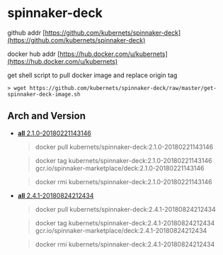 # spinnaker-deck

github addr [https://github.com/kubernets/spinnaker-deck](https://github.com/kubernets/spinnaker-deck)

docker hub addr [https://hub.docker.com/u/kubernets](https://hub.docker.com/u/kubernets)

get shell script to pull docker image and replace origin tag

    > wget https://github.com/kubernets/spinnaker-deck/raw/master/get-spinnaker-deck-image.sh

## Arch and Version

- [**all** 2.1.0-20180221143146](https://hub.docker.com/r/kubernets/spinnaker-deck)

    > docker pull kubernets/spinnaker-deck:2.1.0-20180221143146

    > docker tag kubernets/spinnaker-deck:2.1.0-20180221143146 gcr.io/spinnaker-marketplace/deck:2.1.0-20180221143146 

    > docker rmi kubernets/spinnaker-deck:2.1.0-20180221143146

- [**all** 2.4.1-20180824212434](https://hub.docker.com/r/kubernets/spinnaker-deck)

    > docker pull kubernets/spinnaker-deck:2.4.1-20180824212434

    > docker tag kubernets/spinnaker-deck:2.4.1-20180824212434 gcr.io/spinnaker-marketplace/deck:2.4.1-20180824212434 

    > docker rmi kubernets/spinnaker-deck:2.4.1-20180824212434
